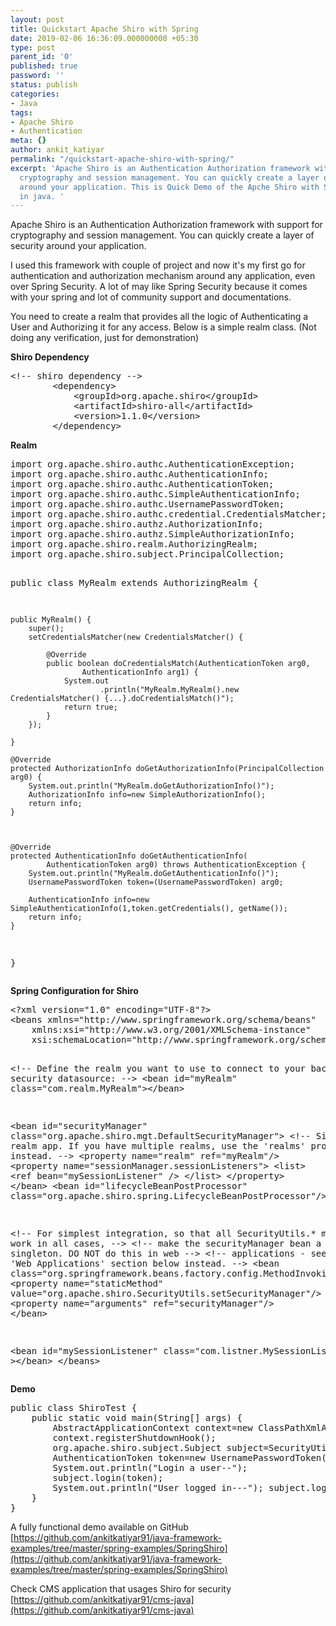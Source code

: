 ```yaml
---
layout: post
title: Quickstart Apache Shiro with Spring
date: 2019-02-06 16:36:09.000000000 +05:30
type: post
parent_id: '0'
published: true
password: ''
status: publish
categories:
- Java
tags:
- Apache Shiro
- Authentication
meta: {}
author: ankit_katiyar
permalink: "/quickstart-apache-shiro-with-spring/"
excerpt: 'Apache Shiro is an Authentication Authorization framework with support for
  cryptography and session management. You can quickly create a layer of security
  around your application. This is Quick Demo of the Apche Shiro with Spring framework
  in java. '
---
```


<p>Apache Shiro is an Authentication Authorization framework with support for cryptography and session management. You can quickly create a layer of security around your application.</p>
<p></p>

<p>I used this framework with couple of project and now it's my first go for authentication and authorization mechanism around any application, even over Spring Security. A lot of may like Spring Security because it comes with your spring and lot of community support and documentations.</p>
<p></p>

<p>You need to create a realm that provides all the logic of Authenticating a User and Authorizing it for any access.  Below is a simple realm class. (Not doing any verification, just for demonstration)</p>
<p></p>

<p><strong>Shiro&nbsp;Dependency</strong></p>
<p></p>
<p><!-- wp:enlighter/codeblock {"language":"xml"} --></p>
<pre class="highlight" data-enlighter-language="xml" data-enlighter-theme="" data-enlighter-highlight="" data-enlighter-linenumbers="" data-enlighter-lineoffset="" data-enlighter-title="" data-enlighter-group="">&lt;!-- shiro dependency -->
		&lt;dependency>
			&lt;groupId>org.apache.shiro&lt;/groupId>
			&lt;artifactId>shiro-all&lt;/artifactId>
			&lt;version>1.1.0&lt;/version>
		&lt;/dependency></pre>


<p><strong>Realm</strong></p>
<p></p>
<p><!-- wp:enlighter/codeblock {"language":"java"} --></p>
<pre class="highlight" data-enlighter-language="java" data-enlighter-theme="" data-enlighter-highlight="" data-enlighter-linenumbers="" data-enlighter-lineoffset="" data-enlighter-title="" data-enlighter-group="">import org.apache.shiro.authc.AuthenticationException;
import org.apache.shiro.authc.AuthenticationInfo;
import org.apache.shiro.authc.AuthenticationToken;
import org.apache.shiro.authc.SimpleAuthenticationInfo;
import org.apache.shiro.authc.UsernamePasswordToken;
import org.apache.shiro.authc.credential.CredentialsMatcher;
import org.apache.shiro.authz.AuthorizationInfo;
import org.apache.shiro.authz.SimpleAuthorizationInfo;
import org.apache.shiro.realm.AuthorizingRealm;
import org.apache.shiro.subject.PrincipalCollection;

public class MyRealm extends AuthorizingRealm {

	public MyRealm() {
		super();
		setCredentialsMatcher(new CredentialsMatcher() {
			
			@Override
			public boolean doCredentialsMatch(AuthenticationToken arg0,
					AuthenticationInfo arg1) {
				System.out
						.println("MyRealm.MyRealm().new CredentialsMatcher() {...}.doCredentialsMatch()");
				return true;
			}
		});
		
	}
	
	@Override
	protected AuthorizationInfo doGetAuthorizationInfo(PrincipalCollection arg0) {
		System.out.println("MyRealm.doGetAuthorizationInfo()");
		AuthorizationInfo info=new SimpleAuthorizationInfo();
		return info;
	}

	

	@Override
	protected AuthenticationInfo doGetAuthenticationInfo(
			AuthenticationToken arg0) throws AuthenticationException {
		System.out.println("MyRealm.doGetAuthenticationInfo()");
		UsernamePasswordToken token=(UsernamePasswordToken) arg0;
		
		AuthenticationInfo info=new SimpleAuthenticationInfo(1,token.getCredentials(), getName());
		return info;
	}

}</pre>


<p><strong>Spring Configuration for Shiro</strong></p>
<p></p>
<p><!-- wp:enlighter/codeblock {"language":"xml"} --></p>
<pre class="highlight" data-enlighter-language="xml" data-enlighter-theme="" data-enlighter-highlight="" data-enlighter-linenumbers="" data-enlighter-lineoffset="" data-enlighter-title="" data-enlighter-group="">&lt;?xml version="1.0" encoding="UTF-8"?>
&lt;beans xmlns="http://www.springframework.org/schema/beans"
	xmlns:xsi="http://www.w3.org/2001/XMLSchema-instance"
	xsi:schemaLocation="http://www.springframework.org/schema/beans http://www.springframework.org/schema/beans/spring-beans.xsd">


&lt;!-- Define the realm you want to use to connect to your back-end security datasource: -->
&lt;bean id="myRealm" class="com.realm.MyRealm">&lt;/bean>

&lt;bean id="securityManager" class="org.apache.shiro.mgt.DefaultSecurityManager">
    &lt;!-- Single realm app.  If you have multiple realms, use the 'realms' property instead. -->
    &lt;property name="realm" ref="myRealm"/>
    &lt;property name="sessionManager.sessionListeners">
    	&lt;list>
    	&lt;ref bean="mySessionListener" />
    	&lt;/list>
    &lt;/property>
&lt;/bean>
&lt;bean id="lifecycleBeanPostProcessor" class="org.apache.shiro.spring.LifecycleBeanPostProcessor"/>

&lt;!-- For simplest integration, so that all SecurityUtils.* methods work in all cases, -->
&lt;!-- make the securityManager bean a static singleton.  DO NOT do this in web         -->
&lt;!-- applications - see the 'Web Applications' section below instead.                 -->
&lt;bean class="org.springframework.beans.factory.config.MethodInvokingFactoryBean">
    &lt;property name="staticMethod" value="org.apache.shiro.SecurityUtils.setSecurityManager"/>
    &lt;property name="arguments" ref="securityManager"/>
&lt;/bean>

&lt;bean id="mySessionListener" class="com.listner.MySessionListener" >&lt;/bean>
&lt;/beans>
</pre>
<p><strong>Demo</strong></p>
<pre class="highlight" data-enlighter-language="java" data-enlighter-theme="" data-enlighter-highlight="" data-enlighter-linenumbers="" data-enlighter-lineoffset="" data-enlighter-title="" data-enlighter-group="">
public class ShiroTest {
	public static void main(String[] args) {
		AbstractApplicationContext context=new ClassPathXmlApplicationContext("spring.xml");
		context.registerShutdownHook();
		org.apache.shiro.subject.Subject subject=SecurityUtils.getSubject();
		AuthenticationToken token=new UsernamePasswordToken("username", "password");
		System.out.println("Login a user--");
 		subject.login(token);
 		System.out.println("User logged in---"); subject.logout(); System.out.println("User logged out"); 
    } 
}
</pre>



A fully functional demo available on GitHub [https://github.com/ankitkatiyar91/java-framework-examples/tree/master/spring-examples/SpringShiro](https://github.com/ankitkatiyar91/java-framework-examples/tree/master/spring-examples/SpringShiro)





Check CMS application that usages Shiro for security [https://github.com/ankitkatiyar91/cms-java](https://github.com/ankitkatiyar91/cms-java)



